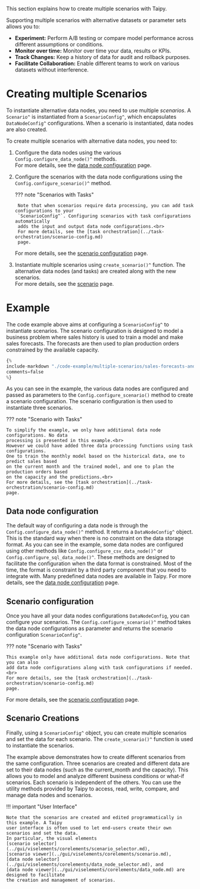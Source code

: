 This section explains how to create multiple scenarios with Taipy.

Supporting multiple scenarios with alternative datasets or parameter sets allows you to:

- **Experiment:** Perform A/B testing or compare model performance across different
    assumptions or conditions.
- **Monitor over time:** Monitor over time your data, results or KPIs.
- **Track Changes:** Keep a history of data for audit and rollback purposes.
- **Facilitate Collaboration:** Enable different teams to work on various datasets
    without interference.

# Creating multiple Scenarios

To instantiate alternative data nodes, you need to use multiple *scenarios*. A `Scenario^` is
instantiated from a `ScenarioConfig^`, which encapsulates `DataNodeConfig^` configurations.
When a scenario is instantiated, data nodes are also created.

To create multiple scenarios with alternative data nodes, you need to:

1. Configure the data nodes using the various `Config.configure_data_node()^` methods.<br>
    For more details, see the [data node configuration](../data-integration/data-node-config.md)
    page.

2. Configure the scenarios with the data node configurations using the
    `Config.configure_scenario()^` method.<br>

    ??? note "Scenarios with Tasks"

        Note that when scenarios require data processing, you can add task configurations to your
        `ScenarioConfig^`. Configuring scenarios with task configurations automatically
        adds the input and output data node configurations.<br>
        For more details, see the [task orchestration](../task-orchestration/scenario-config.md)
        page.

    For more details, see the [scenario configuration](../sdm/scenario/scenario-config.md)
    page.

3. Instantiate multiple scenarios using `create_scenario()^` function. The alternative
    data nodes (and tasks) are created along with the new scenarios.<br>
    For more details, see the [scenario](../sdm/scenario/index.md) page.

# Example

The code example above aims at configuring a `ScenarioConfig^` to instantiate scenarios.
The scenario configuration is designed to model a business problem where sales
history is used to train a model and make sales forecasts. The forecasts are then used
to plan production orders constrained by the available capacity.

```python linenums="1"
{%
include-markdown "./code-example/multiple-scenarios/sales-forecasts-and-prod-orders.py"
comments=false
%}
```

As you can see in the example, the various data nodes are configured and passed as parameters
to the `Config.configure_scenario()` method to create a scenario configuration. The scenario
configuration is then used to instantiate three scenarios.

??? note "Scenario with Tasks"

    To simplify the example, we only have additional data node configurations. No data
    processing is presented in this example.<br>
    However we could have added three data processing functions using task configurations.
    One to train the monthly model based on the historical data, one to predict sales based
    on the current month and the trained model, and one to plan the production orders based
    on the capacity and the predictions.<br>
    For more details, see the [task orchestration](../task-orchestration/scenario-config.md)
    page.

## Data node configuration

The default way of configuring a data node is through the `Config.configure_data_node()^` method.
It returns a `DataNodeConfig^` object. This is the standard way when there is no constraint on
the data storage format. As you can see in the example, some data nodes are configured using
other methods like `Config.configure_csv_data_node()^` or `Config.configure_sql_data_node()^`.
These methods are designed to facilitate the configuration when the data format is constrained.
Most of the time, the format is constraint by a third party component that you need to integrate
with. Many predefined data nodes are available in Taipy. For more details, see the
[data node configuration](../data-integration/data-node-config.md) page.

## Scenario configuration

Once you have all your data nodes configurations `DataNodeConfig`, you can configure your scenarios. The
`Config.configure_scenario()^` method takes the data node configurations as parameter
and returns the scenario configuration `ScenarioConfig^`.

??? note "Scenario with Tasks"

    This example only have additional data node configurations. Note that you can also
    add data node configurations along with task configurations if needed.<br>
    For more details, see the [task orchestration](../task-orchestration/scenario-config.md)
    page.

For more details, see the
[scenario configuration](../sdm/scenario/scenario-config.md) page.

## Scenario Creations

Finally, using a `ScenarioConfig^` object, you can create multiple scenarios and set the data
for each scenario. The `create_scenario()^` function is used to instantiate the scenarios.

The example above demonstrates how to create different scenarios from the same configuration.
Three scenarios are created and different data are set to their data nodes (such as the
current_month and the capacity). This allows you to model and analyze different
business conditions or what-if scenarios. Each scenario is independent of the
others. You can use the utility methods provided by Taipy to access, read, write, compare,
and manage data nodes and scenarios.

!!! important "User Interface"

    Note that the scenarios are created and edited programmatically in this example. A Taipy
    user interface is often used to let end-users create their own scenarios and set the data.
    In particular, the visual elements
    [scenario selector](../gui/viselements/corelements/scenario_selector.md),
    [scenario viewer](../gui/viselements/corelements/scenario.md),
    [data node selector](../gui/viselements/corelements/data_node_selector.md), and
    [data node viewer](../gui/viselements/corelements/data_node.md) are designed to facilitate
    the creation and management of scenarios.
